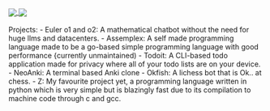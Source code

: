 <a href="">
  <img align="center" src="https://github-readme-stats.vercel.app/api?username=Prime-Lasking&theme=github_dark&hide=contribs&show_icons=true" />
</a>
<a href="">
  <img align="center" src="https://github-readme-stats.vercel.app/api/top-langs/?username=Prime-Lasking&theme=github_dark&layout=compact" />
</a>

<br/>
<br/>
Projects:
- Euler o1 and o2: A mathematical chatbot without the need for huge llms and datacenters.
- Assemplex: A self made programming language made to be a go-based simple programming language with good performance {currently unmaintained)
- Todoit: A CLI-based todo application made for privacy where all of your todo lists are on your device.
- NeoAnki: A terminal based Anki clone
- Okfish: A lichess bot that is Ok.. at chess.
- Z: My favourite project yet, a programming language written in python which is very simple but is blazingly fast due to its compilation to machine code  through c and gcc.
  
